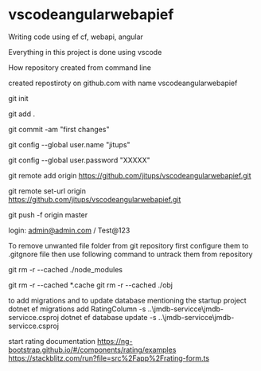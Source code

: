 # vscodeangularwebapief
Writing code using ef cf, webapi, angular

Everything in this project is done using vscode

How repository created from command line

created repostiroty on github.com with name vscodeangularwebapief

git init

git add .

git commit -am "first changes"

git config --global user.name "jitups"

git config --global user.password "XXXXX"

git remote add origin https://github.com/jitups/vscodeangularwebapief.git

git remote set-url origin https://github.com/jitups/vscodeangularwebapief.git

git push -f origin master


login: admin@admin.com / Test@123

To remove unwanted file folder from git repository
first configure them to .gitgnore file
then use following command to untrack them from repository

git rm -r --cached ./node_modules 

git rm -r --cached *.cache
git rm -r --cached ./obj

to add migrations and to update database mentioning the startup project
dotnet ef migrations add RatingColumn -s ..\jmdb-servicce\jmdb-servicce.csproj
dotnet ef database update -s ..\jmdb-servicce\jmdb-servicce.csproj

start rating documentation
https://ng-bootstrap.github.io/#/components/rating/examples
https://stackblitz.com/run?file=src%2Fapp%2Frating-form.ts
